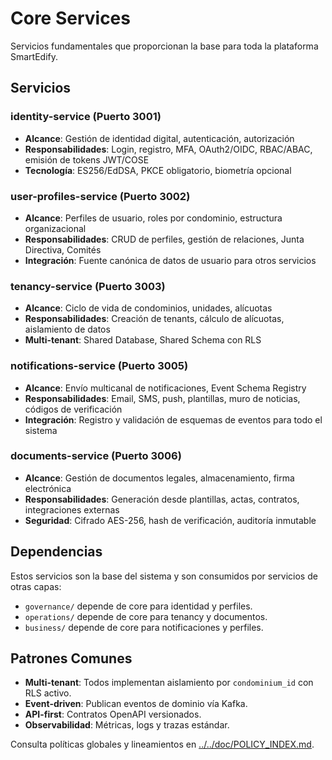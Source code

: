 # Core Services

Servicios fundamentales que proporcionan la base para toda la plataforma SmartEdify.

## Servicios

### identity-service (Puerto 3001)
- **Alcance**: Gestión de identidad digital, autenticación, autorización
- **Responsabilidades**: Login, registro, MFA, OAuth2/OIDC, RBAC/ABAC, emisión de tokens JWT/COSE
- **Tecnología**: ES256/EdDSA, PKCE obligatorio, biometría opcional

### user-profiles-service (Puerto 3002)
- **Alcance**: Perfiles de usuario, roles por condominio, estructura organizacional
- **Responsabilidades**: CRUD de perfiles, gestión de relaciones, Junta Directiva, Comités
- **Integración**: Fuente canónica de datos de usuario para otros servicios

### tenancy-service (Puerto 3003)
- **Alcance**: Ciclo de vida de condominios, unidades, alícuotas
- **Responsabilidades**: Creación de tenants, cálculo de alícuotas, aislamiento de datos
- **Multi-tenant**: Shared Database, Shared Schema con RLS

### notifications-service (Puerto 3005)
- **Alcance**: Envío multicanal de notificaciones, Event Schema Registry
- **Responsabilidades**: Email, SMS, push, plantillas, muro de noticias, códigos de verificación
- **Integración**: Registro y validación de esquemas de eventos para todo el sistema

### documents-service (Puerto 3006)
- **Alcance**: Gestión de documentos legales, almacenamiento, firma electrónica
- **Responsabilidades**: Generación desde plantillas, actas, contratos, integraciones externas
- **Seguridad**: Cifrado AES-256, hash de verificación, auditoría inmutable

## Dependencias

Estos servicios son la base del sistema y son consumidos por servicios de otras capas:
- `governance/` depende de core para identidad y perfiles.
- `operations/` depende de core para tenancy y documentos.
- `business/` depende de core para notificaciones y perfiles.

## Patrones Comunes

- **Multi-tenant**: Todos implementan aislamiento por `condominium_id` con RLS activo.
- **Event-driven**: Publican eventos de dominio vía Kafka.
- **API-first**: Contratos OpenAPI versionados.
- **Observabilidad**: Métricas, logs y trazas estándar.

Consulta políticas globales y lineamientos en [../../doc/POLICY_INDEX.md](../../doc/POLICY_INDEX.md).
